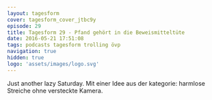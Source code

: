 ```yaml
---
layout: tagesform
cover: tagesform_cover_jtbc9y
episode: 29
title: Tagesform 29 - Pfand gehört in die Beweismitteltüte
date: 2016-05-21 17:51:08
tags: podcasts tagesform trolling övp
navigation: true
hidden: true
logo: 'assets/images/logo.svg'
---
```


Just another lazy Saturday. Mit einer Idee aus der kategorie:
harmlose Streiche ohne versteckte Kamera.
